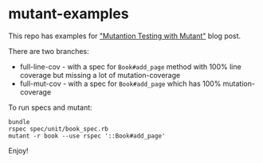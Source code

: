 # mutant-examples

This repo has examples for ["Mutantion Testing with Mutant"](http://solnic.eu/2013/01/23/mutation-testing-with-mutant.html) 
blog post.

There are two branches:

* full-line-cov - with a spec for `Book#add_page` method with 100% line coverage but missing a lot of mutation-coverage
* full-mut-cov - with a spec for `Book#add_page` which has 100% mutation-coverage

To run specs and mutant:

```
bundle
rspec spec/unit/book_spec.rb
mutant -r book --use rspec '::Book#add_page'
```

Enjoy!
